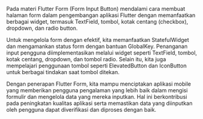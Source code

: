Pada materi Flutter Form (Form Input Button) mendalami cara membuat halaman form dalam pengembangan aplikasi Flutter dengan memanfaatkan berbagai widget, termasuk TextField, tombol, kotak centang (checkbox), dropdown, dan radio button.

Untuk mengelola form dengan efektif, kita memanfaatkan StatefulWidget dan mengamankan status form dengan bantuan GlobalKey. Penanganan input pengguna diimplementasikan melalui widget seperti TextField, tombol, kotak centang, dropdown, dan tombol radio. Selain itu, kita juga mempelajari penggunaan tombol seperti ElevatedButton dan IconButton untuk berbagai tindakan saat tombol ditekan.

Dengan penerapan Flutter Form, kita mampu menciptakan aplikasi mobile yang memberikan pengguna pengalaman yang lebih baik dalam mengisi formulir dan mengelola data yang mereka inputkan. Hal ini berkontribusi pada peningkatan kualitas aplikasi serta memastikan data yang diinputkan oleh pengguna dapat diverifikasi dan diproses dengan baik.
